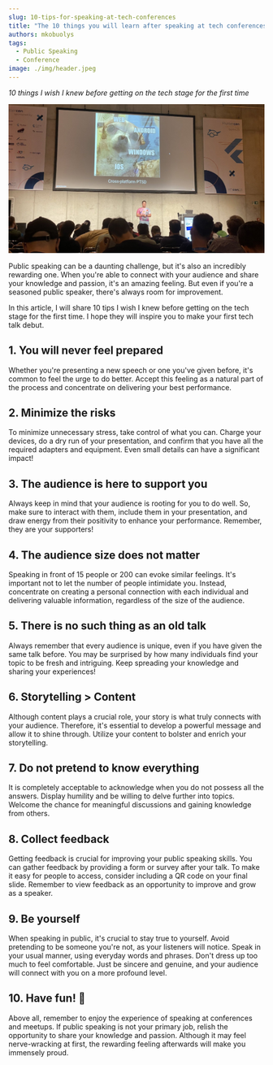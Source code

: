 ```yaml
---
slug: 10-tips-for-speaking-at-tech-conferences
title: "The 10 things you will learn after speaking at tech conferences"
authors: mkobuolys
tags:
  - Public Speaking
  - Conference
image: ./img/header.jpeg
---
```


_10 things I wish I knew before getting on the tech stage for the first time_

![Header image - Me on the Fluttercon 2023 stage](./img/header.jpeg)

Public speaking can be a daunting challenge, but it's also an incredibly rewarding one. When you're able to connect with your audience and share your knowledge and passion, it's an amazing feeling. But even if you're a seasoned public speaker, there's always room for improvement.

In this article, I will share 10 tips I wish I knew before getting on the tech stage for the first time. I hope they will inspire you to make your first tech talk debut.

<!--truncate-->

## 1. You will never feel prepared

Whether you're presenting a new speech or one you've given before, it's common to feel the urge to do better. Accept this feeling as a natural part of the process and concentrate on delivering your best performance.

## 2️. Minimize the risks

To minimize unnecessary stress, take control of what you can. Charge your devices, do a dry run of your presentation, and confirm that you have all the required adapters and equipment. Even small details can have a significant impact!

## 3. The audience is here to support you

Always keep in mind that your audience is rooting for you to do well. So, make sure to interact with them, include them in your presentation, and draw energy from their positivity to enhance your performance. Remember, they are your supporters!

## 4. The audience size does not matter

Speaking in front of 15 people or 200 can evoke similar feelings. It's important not to let the number of people intimidate you. Instead, concentrate on creating a personal connection with each individual and delivering valuable information, regardless of the size of the audience.

## 5. There is no such thing as an old talk

Always remember that every audience is unique, even if you have given the same talk before. You may be surprised by how many individuals find your topic to be fresh and intriguing. Keep spreading your knowledge and sharing your experiences!

## 6. Storytelling > Content

Although content plays a crucial role, your story is what truly connects with your audience. Therefore, it's essential to develop a powerful message and allow it to shine through. Utilize your content to bolster and enrich your storytelling.

## 7. Do not pretend to know everything

It is completely acceptable to acknowledge when you do not possess all the answers. Display humility and be willing to delve further into topics. Welcome the chance for meaningful discussions and gaining knowledge from others.

## 8. Collect feedback

Getting feedback is crucial for improving your public speaking skills. You can gather feedback by providing a form or survey after your talk. To make it easy for people to access, consider including a QR code on your final slide. Remember to view feedback as an opportunity to improve and grow as a speaker.

## 9. Be yourself

When speaking in public, it's crucial to stay true to yourself. Avoid pretending to be someone you're not, as your listeners will notice. Speak in your usual manner, using everyday words and phrases. Don't dress up too much to feel comfortable. Just be sincere and genuine, and your audience will connect with you on a more profound level.

## 10. Have fun! 🎉

Above all, remember to enjoy the experience of speaking at conferences and meetups. If public speaking is not your primary job, relish the opportunity to share your knowledge and passion. Although it may feel nerve-wracking at first, the rewarding feeling afterwards will make you immensely proud.
